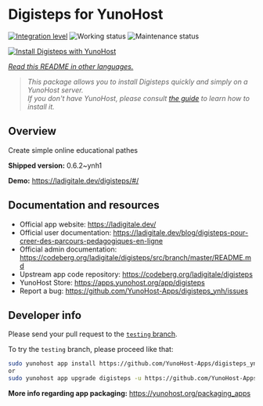 <!--
N.B.: This README was automatically generated by <https://github.com/YunoHost/apps/tree/master/tools/readme_generator>
It shall NOT be edited by hand.
-->

# Digisteps for YunoHost

[![Integration level](https://dash.yunohost.org/integration/digisteps.svg)](https://ci-apps.yunohost.org/ci/apps/digisteps/) ![Working status](https://ci-apps.yunohost.org/ci/badges/digisteps.status.svg) ![Maintenance status](https://ci-apps.yunohost.org/ci/badges/digisteps.maintain.svg)

[![Install Digisteps with YunoHost](https://install-app.yunohost.org/install-with-yunohost.svg)](https://install-app.yunohost.org/?app=digisteps)

*[Read this README in other languages.](./ALL_README.md)*

> *This package allows you to install Digisteps quickly and simply on a YunoHost server.*  
> *If you don't have YunoHost, please consult [the guide](https://yunohost.org/install) to learn how to install it.*

## Overview

Create simple online educational pathes

**Shipped version:** 0.6.2~ynh1

**Demo:** <https://ladigitale.dev/digisteps/#/>
## Documentation and resources

- Official app website: <https://ladigitale.dev/>
- Official user documentation: <https://ladigitale.dev/blog/digisteps-pour-creer-des-parcours-pedagogiques-en-ligne>
- Official admin documentation: <https://codeberg.org/ladigitale/digisteps/src/branch/master/README.md>
- Upstream app code repository: <https://codeberg.org/ladigitale/digisteps>
- YunoHost Store: <https://apps.yunohost.org/app/digisteps>
- Report a bug: <https://github.com/YunoHost-Apps/digisteps_ynh/issues>

## Developer info

Please send your pull request to the [`testing` branch](https://github.com/YunoHost-Apps/digisteps_ynh/tree/testing).

To try the `testing` branch, please proceed like that:

```bash
sudo yunohost app install https://github.com/YunoHost-Apps/digisteps_ynh/tree/testing --debug
or
sudo yunohost app upgrade digisteps -u https://github.com/YunoHost-Apps/digisteps_ynh/tree/testing --debug
```

**More info regarding app packaging:** <https://yunohost.org/packaging_apps>
